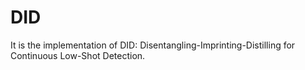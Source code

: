 # DID
 
It is the implementation of DID: Disentangling-Imprinting-Distilling for Continuous Low-Shot Detection.
